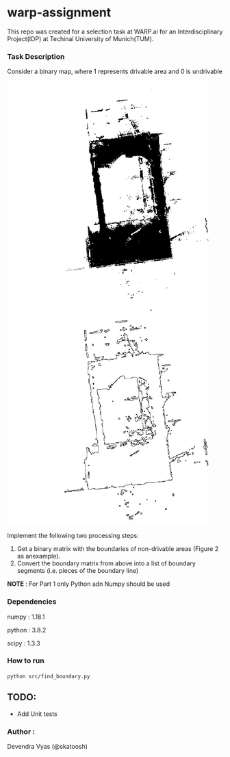 # warp-assignment
This repo was created for a selection task at WARP.ai for an Interdisciplinary Project(IDP) at Techinal University of Munich(TUM).


### Task Description
Consider a binary map, where 1 represents drivable area and 0 is undrivable 

![input image](input/input.png) ![output image](input/output.png)

Implement the following two processing steps:
1. Get a binary matrix with the boundaries of non-drivable areas (Figure 2 as anexample).
2. Convert the boundary matrix from above into a list of boundary segments (i.e. pieces of the boundary line)

**NOTE** : For Part 1 only Python adn Numpy should be used 
### Dependencies
numpy       :              1.18.1

python       :             3.8.2

scipy         :            1.3.3    
### How to run
`python src/find_boundary.py`


## TODO:
- Add Unit tests

### Author :
Devendra Vyas (@skatoosh)

